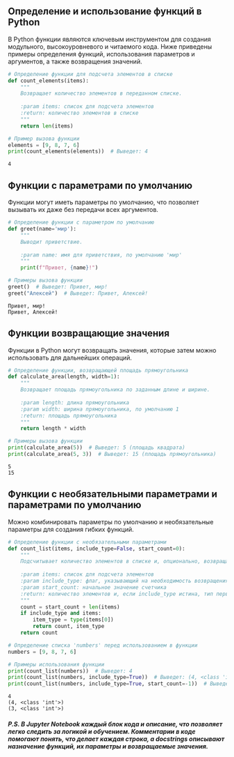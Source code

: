 ## Определение и использование функций в Python

В Python функции являются ключевым инструментом для создания модульного, высокоуровневого и читаемого кода. Ниже приведены примеры определения функций, использования параметров и аргументов, а также возвращения значений.


```python
# Определение функции для подсчета элементов в списке
def count_elements(items):
    """
    Возвращает количество элементов в переданном списке.
    
    :param items: список для подсчета элементов
    :return: количество элементов в списке
    """
    return len(items)

# Пример вызова функции
elements = [9, 8, 7, 6]
print(count_elements(elements))  # Выведет: 4
```

    4
    

## Функции с параметрами по умолчанию

Функции могут иметь параметры по умолчанию, что позволяет вызывать их даже без передачи всех аргументов.



```python
# Определение функции с параметром по умолчанию
def greet(name='мир'):
    """
    Выводит приветствие.
    
    :param name: имя для приветствия, по умолчанию 'мир'
    """
    print(f"Привет, {name}!")

# Примеры вызова функции
greet()  # Выведет: Привет, мир!
greet("Алексей")  # Выведет: Привет, Алексей!
```

    Привет, мир!
    Привет, Алексей!
    

## Функции возвращающие значения

Функции в Python могут возвращать значения, которые затем можно использовать для дальнейших операций.


```python
# Определение функции, возвращающей площадь прямоугольника
def calculate_area(length, width=1):
    """
    Возвращает площадь прямоугольника по заданным длине и ширине.
    
    :param length: длина прямоугольника
    :param width: ширина прямоугольника, по умолчанию 1
    :return: площадь прямоугольника
    """
    return length * width

# Примеры вызова функции
print(calculate_area(5))  # Выведет: 5 (площадь квадрата)
print(calculate_area(5, 3))  # Выведет: 15 (площадь прямоугольника)
```

    5
    15
    

## Функции с необязательными параметрами и параметрами по умолчанию

Можно комбинировать параметры по умолчанию и необязательные параметры для создания гибких функций.


```python
# Определение функции с необязательными параметрами
def count_list(items, include_type=False, start_count=0):
    """
    Подсчитывает количество элементов в списке и, опционально, возвращает тип первого элемента.
    
    :param items: список для подсчета элементов
    :param include_type: флаг, указывающий на необходимость возвращения типа первого элемента
    :param start_count: начальное значение счетчика
    :return: количество элементов и, если include_type истина, тип первого элемента
    """
    count = start_count + len(items)
    if include_type and items:
        item_type = type(items[0])
        return count, item_type
    return count

# Определение списка 'numbers' перед использованием в функции
numbers = [9, 8, 7, 6]

# Примеры использования функции
print(count_list(numbers))  # Выведет: 4
print(count_list(numbers, include_type=True))  # Выведет: (4, <class 'int'>)
print(count_list(numbers, include_type=True, start_count=-1))  # Выведет: (3, <class 'int'>)
```

    4
    (4, <class 'int'>)
    (3, <class 'int'>)
    

##### P.S.      В Jupyter Notebook каждый блок кода и описание, что позволяет легко следить за логикой и обучением. Комментарии в коде помогают понять, что делает каждая строка, а docstrings описывают назначение функций, их параметры и возвращаемые значения.
